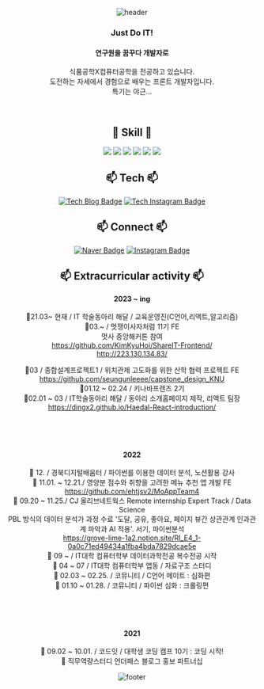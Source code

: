   <div align=center>
  
  ![header](https://capsule-render.vercel.app/api?type=waving&text=Hi%,%20I'm%20DingX2&fontColor=333333&fontSize=40&&color=timeAuto)


  ### Just Do IT!
  #### 연구원을 꿈꾸다 개발자로
  
  식품공학X컴퓨터공학을 전공하고 있습니다. <br/>
  도전하는 자세에서 경험으로 배우는 프론트 개발자입니다. <br/>
  특기는 야근...
  

<br/>

## 📝 Skill 📝
<img src="https://img.shields.io/badge/React-61DAFB?style=for-the-badgestyle=flat-squaret&logo=react&logoColor=white">
<img src="https://img.shields.io/badge/C-A8B9CC?style=for-the-badgestyle=flat-squaret&logo=C&logoColor=white">
<img src="https://img.shields.io/badge/Python-3776AB?style=for-the-badgestyle=flat-squaret&logo=Python&logoColor=white">
<img src="https://img.shields.io/badge/JavaScript-F7DF1E?style=for-the-badgestyle=flat-squaret&logo=JavaScript&logoColor=white">
<img src="https://img.shields.io/badge/HTML5-E34F26?style=for-the-badgestyle=flat-squaret&logo=HTML5&logoColor=white">
<img src="https://img.shields.io/badge/CSS3-1572B6?style=for-the-badgestyle=flat-squaret&logo=CSS3&logoColor=white">


##  📫 Tech 📫
  [![Tech Blog Badge](http://img.shields.io/badge/Tech%20blog-000000?style=for-the-badgestyle=flat-squaret&logo=Tistory&logoColor=white"&link=https://dingx2-story.tistory.com/)](https://dingx2-story.tistory.com/)
  [![Tech Instagram Badge](http://img.shields.io/badge/Tech%20Instagram-E4405F?style=for-the-badgestyle=flat-squaret&logo=Instagram&logoColor=white"&link=https://www.instagram.com/studywith134340/)](https://www.instagram.com/studywith134340/)
 
 
## 📫 Connect 📫
  [![Naver Badge](http://img.shields.io/badge/pourding@naver.com-03C75A?style=for-the-badgestyle=flat-squaret&logo=Naver&logoColor=white"&link=pourding@naver.com/)]()
  [![Instagram Badge](http://img.shields.io/badge/Instagram-E4405F?style=for-the-badgestyle=flat-squaret&logo=Instagram&logoColor=white"&link=https://www.instagram.com/sh._dingx2/)](https://www.instagram.com/sh._dingx2/)

 
## 📫 	Extracurricular activity 📫
<b>2023 ~ ing</b><br/><br/>
🐚21.03~ 현재 / IT 학술동아리 해달 / 교육운영진(C언어,리액트,알고리즘)<br/>
🐚03.~ / 멋쟁이사자처럼 11기 FE<br/>
멋사 중앙해커톤 참여<br/>
<https://github.com/KimKyuHoi/ShareIT-Frontend/><br/>
<http://223.130.134.83/><br/>


🐚03 / 종합설계프로젝트1 / 위치관제 고도화를 위한 산학 협력 프로젝트 FE<br/>
<https://github.com/seungunleeee/capstone_design_KNU><br/>
🐚01.12 ~ 02.24 / 키나바프렌즈 2기<br/>
🐚02.01 ~ 03 / IT학술동아리 해달 / 동아리 소개홈페이지 제작, 리액트 팀장<br/>
<https://dingx2.github.io/Haedal-React-introduction/><br/>

<br/><br/><br/>

<b>2022</b><br/><br/>
🐚 12. / 경북디지털배움터 / 파이썬를 이용한 데이터 분석, 노션활용 강사<br/>
🐚 11.01. ~ 12.21./ 영양분 점수와 취향을 고려한 메뉴 추천 앱 개발 FE<br/>
<https://github.com/ehtjsv2/MoAppTeam4><br/>
🐚 09.20 ~ 11.25./ CJ 올리브네트웍스 Remote internship Expert Track / Data Science<br/>
PBL 방식의 데이터 분석가 과정 수료 '도달, 공유, 좋아요, 페이지 뷰간 상관관계 인과관계 파악과 AI 적용'. 서기, 파이썬분석<br/>
<https://grove-lime-1a2.notion.site/RI_E4_1-0a0c71ed49434a1fba4bda7829dcae5e><br/>
🐚 09 ~ / IT대학 컴퓨터학부 데이터과학전공 복수전공 시작<br/>
🐚 04 ~ 07 / IT대학 컴퓨터학부 앱동 / 자료구조 스터디<br/>
🐚 02.03 ~ 02.25. / 코뮤니티 / C언어 메이트 : 심화편<br/>
🐚 01.10 ~ 01.28. / 코뮤니티 / 파이썬 심화 : 크롤링편<br/>

<br/><br/><br/>

<b>2021</b><br/><br/>
🐚 09.02 ~ 10.01. / 코드잇 / 대학생 코딩 캠프 10기 : 코딩 시작!<br/>
🐚 직무역량스터디 언더패스 블로그 홍보 파트너십<br/>


![footer](https://capsule-render.vercel.app/api?section=footer&color=timeAuto)

</div>

